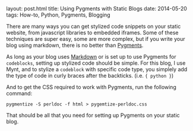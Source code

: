 layout: post.html
title: Using Pygments with Static Blogs
date: 2014-05-20
tags: How-to, Python, Pygments, Blogging

There are many ways you can get stylized code snippets on your static website, from javascript libraries to embedded iframes. Some of these techniques are super easy, some are more complex, but if you write your blog using markdown, there is no better than [Pygments](http://pygments.org/).

As long as your blog uses [Markdown](http://daringfireball.net/projects/markdown/) or is set up to use Pygments for `codeblocks`, setting up stylized code should be simple. For this blog, I use Mynt, and to stylize a `codeblock` with specific code type, you simplely add the type of code in curly braces after the backticks. (i.e. `{ python }`)

And to get the CSS required to work with Pygments, run the following command:

    pygmentize -S perldoc -f html > pygemtize-perldoc.css

That should be all that you need for setting up Pygments on your static blog.
